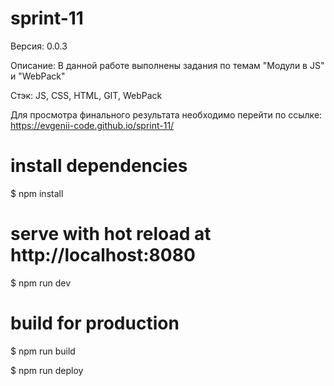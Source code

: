 # sprint-11

Версия: 0.0.3

Описание: В данной работе выполнены задания по темам "Модули в JS" и "WebPack"

Стэк: JS, CSS, HTML, GIT, WebPack

Для просмотра финального результата необходимо перейти по ссылке: https://evgenii-code.github.io/sprint-11/

# install dependencies
$ npm install

# serve with hot reload at http://localhost:8080
$ npm run dev

# build for production
$ npm run build

$ npm run deploy